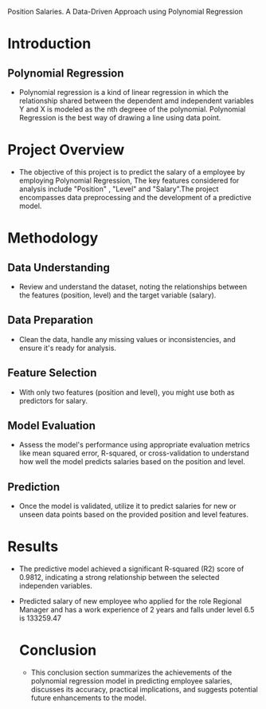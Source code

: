  Position Salaries. A Data-Driven Approach using Polynomial Regression 

 # Introduction
 ## Polynomial Regression
-  Polynomial regression is a kind of linear regression in which the relationship shared between the dependent amd independent variables Y and X is modeled as the nth degreee of the polynomial.
Polynomial Regression is the best way of drawing a line using data point.

# Project Overview
- The objective of this project is to predict the salary of a employee by employing Polynomial Regression, The key features considered for analysis include "Position" , "Level" and "Salary".The project encompasses data preprocessing and the development of a predictive model.

# Methodology
## Data Understanding
- Review and understand the dataset, noting the relationships between the features (position, level) and the target variable (salary).

## Data Preparation
- Clean the data, handle any missing values or inconsistencies, and ensure it's ready for analysis.

## Feature Selection
- With only two features (position and level), you might use both as predictors for salary.

## Model Evaluation
- Assess the model's performance using appropriate evaluation metrics like mean squared error, R-squared, or cross-validation to understand how well the model predicts salaries based on the position and level.

## Prediction
- Once the model is validated, utilize it to predict salaries for new or unseen data points based on the provided position and level features.

 # Results
- The predictive model achieved a significant R-squared (R2) score of 0.9812, indicating a strong relationship between the selected independen variables.
- Predicted salary of  new employee who applied for the role Regional Manager and has a work experience of 2 years and falls under level 6.5 is 133259.47

  # Conclusion
  - This conclusion section summarizes the achievements of the polynomial regression model in predicting employee salaries, discusses its accuracy, practical implications, and suggests potential future enhancements to the model.
